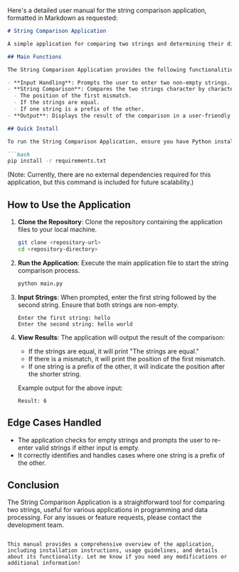 Here's a detailed user manual for the string comparison application, formatted in Markdown as requested:

```markdown
# String Comparison Application

A simple application for comparing two strings and determining their differences.

## Main Functions

The String Comparison Application provides the following functionalities:

- **Input Handling**: Prompts the user to enter two non-empty strings.
- **String Comparison**: Compares the two strings character by character and identifies:
  - The position of the first mismatch.
  - If the strings are equal.
  - If one string is a prefix of the other.
- **Output**: Displays the result of the comparison in a user-friendly format.

## Quick Install

To run the String Comparison Application, ensure you have Python installed on your system. You can install any necessary dependencies using pip:

```bash
pip install -r requirements.txt
```

(Note: Currently, there are no external dependencies required for this application, but this command is included for future scalability.)

## How to Use the Application

1. **Clone the Repository**: 
   Clone the repository containing the application files to your local machine.

   ```bash
   git clone <repository-url>
   cd <repository-directory>
   ```

2. **Run the Application**: 
   Execute the main application file to start the string comparison process.

   ```bash
   python main.py
   ```

3. **Input Strings**: 
   When prompted, enter the first string followed by the second string. Ensure that both strings are non-empty.

   ```
   Enter the first string: hello
   Enter the second string: hello world
   ```

4. **View Results**: 
   The application will output the result of the comparison:
   - If the strings are equal, it will print "The strings are equal."
   - If there is a mismatch, it will print the position of the first mismatch.
   - If one string is a prefix of the other, it will indicate the position after the shorter string.

   Example output for the above input:
   ```
   Result: 6
   ```

## Edge Cases Handled

- The application checks for empty strings and prompts the user to re-enter valid strings if either input is empty.
- It correctly identifies and handles cases where one string is a prefix of the other.

## Conclusion

The String Comparison Application is a straightforward tool for comparing two strings, useful for various applications in programming and data processing. For any issues or feature requests, please contact the development team.
```

This manual provides a comprehensive overview of the application, including installation instructions, usage guidelines, and details about its functionality. Let me know if you need any modifications or additional information!
